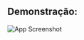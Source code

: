 ## Demonstração: 

![App Screenshot](https://lh3.googleusercontent.com/gyBgBd0RtoA2SEPyKj1MAcs-k3cOHT18Xy0r2BJkKYgPSbrPGJkpFuFkIjMXwsv0DCbYt-K7VyUHsPPmFeKUskn9OKAIJUTDJGFiJl7_iMrXE89bwUbWoOE4uX0I58A6RcSNjIU5SvcWxCEguNDCq21RdZ_v_L_sbywAsbS5mmc4oukqlxrcY27mNAH_Ffuv5cJwNhpKV1FE9pdmLBEEw8qcaDijjsgVOJgvWHQvoIVfyvPTogEX0EZ_HSDG1ToBdjoQetCzBWQeZWswg0eYKnFn_PRGXMR9M4J7uBJczIJnCy4WC2_TzJ7W7JKq8afRxR7o_xwbyQn-Q0AEQRfjXnV2xb46AqFHq8ekMlUFet3En9bCdPmRwpg42T-xJqJNGS7HE9KO01uCJPlj1gtH8OfMSBflgZf84ap1FFBaI9CTGyHzG7TJm6pHdr26J6EL5Ub3e6rdNuLCmfIl5-_38yeEmRMSKZQmflyMKHAMuBzfRCi5ZdQ8xSA-rDP4OYWspeXFqIpUrdXKRXzNy1raB0WqX8kNlPCDi-2qt7OWpUpZSg9cQYydmv45wfWwhX_u8XLzcvqfeg0WGhXS99NSMvWQa2IX08MnevJ0DFOXT0Mns8oBQZfyP4Dy_lT9u3QgJYeUhpQYCXBcB0RA9oK0CjQ1BWpUMRiptV1OAP-1TBhVug-BahaBKVgxVhbiNDyRdNEDsw2MkaSKV5I2HuSQy6EpC1Y5BlkZZF8j8l9fLoYqLQGmYbDXfSuiddMowHGAVhhqaGByBNJ9BBUtQCLpHYyZ_i6MlM70-DVR6ezI-C3ptfhXzskGh7HCzepE0wzUQX7-hlOs5m75zDgZjo7d8_b9BAhaO_AhkKrlMEVbvaaLkXhPNKZtcxNEWEfCquEV8wC-g4908QVe6uZpgvMYnEg-7FbjZjcy81ruSRvPMlK-NPhZbZy_ch9EBievB3wzX5nxCt716S5ugfXn5G8=s750-no?authuser=0)
